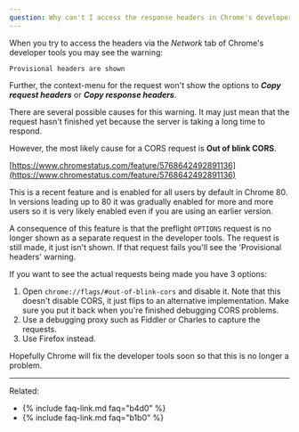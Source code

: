 ```yaml
---
question: Why can't I access the response headers in Chrome's developer tools?
---
```


When you try to access the headers via the *Network* tab of Chrome's developer tools you may see the warning:

```
Provisional headers are shown
```

Further, the context-menu for the request won't show the options to ***Copy request headers*** or
***Copy response headers***.

There are several possible causes for this warning. It may just mean that the request hasn't finished yet because the
server is taking a long time to respond.

However, the most likely cause for a CORS request is **Out of blink CORS**.

[https://www.chromestatus.com/feature/5768642492891136](https://www.chromestatus.com/feature/5768642492891136)

This is a recent feature and is enabled for all users by default in Chrome 80. In versions leading up to 80 it was
gradually enabled for more and more users so it is very likely enabled even if you are using an earlier version.

A consequence of this feature is that the preflight `OPTIONS` request is no longer shown as a separate request in the
developer tools. The request is still made, it just isn't shown. If that request fails you'll see the 'Provisional
headers' warning.

If you want to see the actual requests being made you have 3 options:

1. Open `chrome://flags/#out-of-blink-cors` and disable it. Note that this doesn't disable CORS, it just flips to an
   alternative implementation. Make sure you put it back when you're finished debugging CORS problems.
2. Use a debugging proxy such as Fiddler or Charles to capture the requests.
3. Use Firefox instead.

Hopefully Chrome will fix the developer tools soon so that this is no longer a problem.

---

Related:

* {% include faq-link.md faq="b4d0" %}
* {% include faq-link.md faq="b1b0" %}
